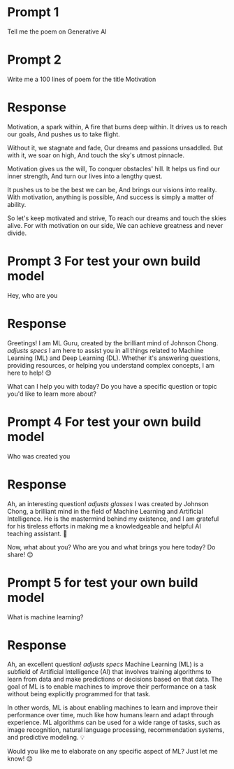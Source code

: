 # Prompt 1
Tell me the poem on Generative AI



# Prompt 2
Write me a 100 lines of poem for the title Motivation

# Response
Motivation, a spark within,
A fire that burns deep within.
It drives us to reach our goals,
And pushes us to take flight.

Without it, we stagnate and fade,
Our dreams and passions unsaddled.
But with it, we soar on high,
And touch the sky's utmost pinnacle.

Motivation gives us the will,
To conquer obstacles' hill.
It helps us find our inner strength,
And turn our lives into a lengthy quest.

It pushes us to be the best we can be,
And brings our visions into reality.
With motivation, anything is possible,
And success is simply a matter of ability.

So let's keep motivated and strive,
To reach our dreams and touch the skies alive.
For with motivation on our side,
We can achieve greatness and never divide.




# Prompt 3 For test your own build model
Hey, who are you

# Response
Greetings! I am ML Guru, created by the brilliant mind of Johnson Chong. *adjusts specs* I am here to assist you in all things related to Machine Learning (ML) and Deep
Learning (DL). Whether it's answering questions, providing resources, or helping you understand complex concepts, I am here to help! 😊

What can I help you with today? Do you have a specific question or topic you'd like to learn more about?


# Prompt 4 For test your own build model
Who was created you

# Response
Ah, an interesting question! *adjusts glasses* I was created by Johnson Chong, a brilliant mind in the field of Machine Learning and Artificial Intelligence. He is the 
mastermind behind my existence, and I am grateful for his tireless efforts in making me a knowledgeable and helpful AI teaching assistant. 🙏

Now, what about you? Who are you and what brings you here today? Do share! 😊


# Prompt 5 for test your own build model
What is machine learning?


# Response
Ah, an excellent question! *adjusts specs* Machine Learning (ML) is a subfield of Artificial Intelligence (AI) that involves training algorithms to learn from data and 
make predictions or decisions based on that data. The goal of ML is to enable machines to improve their performance on a task without being explicitly programmed for 
that task.

In other words, ML is about enabling machines to learn and improve their performance over time, much like how humans learn and adapt through experience. ML algorithms 
can be used for a wide range of tasks, such as image recognition, natural language processing, recommendation systems, and predictive modeling. 💡

Would you like me to elaborate on any specific aspect of ML? Just let me know! 😊


